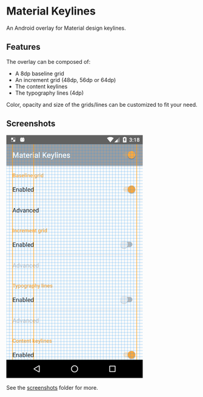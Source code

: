 Material Keylines
=================

An Android overlay for Material design keylines.

Features
--------

The overlay can be composed of:

- A 8dp baseline grid
- An increment grid (48dp, 56dp or 64dp)
- The content keylines
- The typography lines (4dp)

Color, opacity and size of the grids/lines can be customized to fit your need.


Screenshots
-----------

![Content keylines and baseline grid](screenshots/app_on_low.png)

See the [screenshots](screenshots) folder for more.

